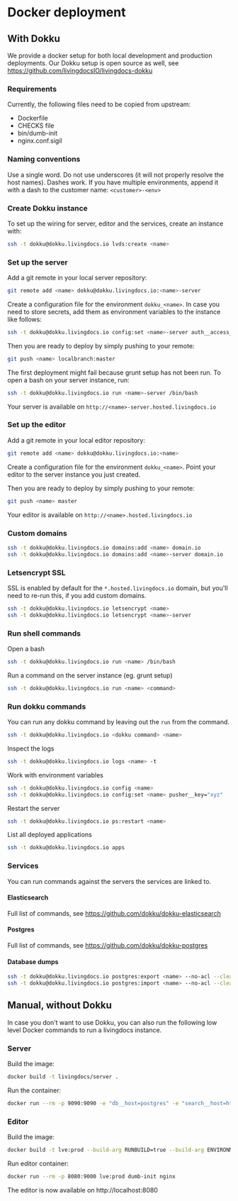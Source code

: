 # Docker deployment

## With Dokku

We provide a docker setup for both local development and production deployments. Our Dokku setup is open source as well, see https://github.com/livingdocsIO/livingdocs-dokku

### Requirements

Currently, the following files need to be copied from upstream:

- Dockerfile
- CHECKS file
- bin/dumb-init
- nginx.conf.sigil

### Naming conventions

Use a single word. Do not use underscores (it will not properly resolve the host names). Dashes work.
If you have multiple environments, append it with a dash to the customer name: `<customer>-<env>`


### Create Dokku instance

To set up the wiring for server, editor and the services, create an instance with:

```sh
ssh -t dokku@dokku.livingdocs.io lvds:create <name>
```

### Set up the server

Add a git remote in your local server repository:

```sh
git remote add <name> dokku@dokku.livingdocs.io:<name>-server
```

Create a configuration file for the environment `dokku_<name>`. In case you need to store secrets, add them as environment variables to the instance like follows:

```sh
ssh -t dokku@dokku.livingdocs.io config:set <name>-server auth__access_token_secret="" aws__access_key="" aws__secret_key="" pusher__app_id="" pusher__key="" pusher__secret=""
```

Then you are ready to deploy by simply pushing to your remote:

```sh
git push <name> localbranch:master
```

The first deployment might fail because grunt setup has not been run. To open a bash on your server instance, run:

```sh
ssh -t dokku@dokku.livingdocs.io run <name>-server /bin/bash
```

Your server is available on `http://<name>-server.hosted.livingdocs.io`


### Set up the editor

Add a git remote in your local editor repository:

```sh
git remote add <name> dokku@dokku.livingdocs.io:<name>
```

Create a configuration file for the environment `dokku_<name>`. Point your editor to the server instance you just created.

Then you are ready to deploy by simply pushing to your remote:

```sh
git push <name> master
```

Your editor is available on `http://<name>.hosted.livingdocs.io`

### Custom domains

```sh
ssh -t dokku@dokku.livingdocs.io domains:add <name> domain.io
ssh -t dokku@dokku.livingdocs.io domains:add <name>-server domain.io
```

### Letsencrypt SSL

SSL is enabled by default for the `*.hosted.livingdocs.io` domain, but you'll need to re-run this, if you add custom domains.

```sh
ssh -t dokku@dokku.livingdocs.io letsencrypt <name>
ssh -t dokku@dokku.livingdocs.io letsencrypt <name>-server
```


### Run shell commands

Open a bash

```sh
ssh -t dokku@dokku.livingdocs.io run <name> /bin/bash
```

Run a command on the server instance (eg. grunt setup)

```sh
ssh -t dokku@dokku.livingdocs.io run <name> <command>
```

### Run dokku commands

You can run any dokku command by leaving out the `run` from the command.

```sh
ssh -t dokku@dokku.livingdocs.io <dokku command> <name>
```

Inspect the logs

```sh
ssh -t dokku@dokku.livingdocs.io logs <name> -t
```

Work with environment variables

```sh
ssh -t dokku@dokku.livingdocs.io config <name>
ssh -t dokku@dokku.livingdocs.io config:set <name> pusher__key="xyz"
```

Restart the server

```sh
ssh -t dokku@dokku.livingdocs.io ps:restart <name>
```

List all deployed applications

```sh
ssh -t dokku@dokku.livingdocs.io apps
```

### Services

You can run commands against the servers the services are linked to.

#### Elasticsearch

Full list of commands, see https://github.com/dokku/dokku-elasticsearch

#### Postgres

Full list of commands, see https://github.com/dokku/dokku-postgres

#### Database dumps

```sh
ssh -t dokku@dokku.livingdocs.io postgres:export <name> --no-acl --clean --verbose --no-owner -Fc > dump.sql
ssh -t dokku@dokku.livingdocs.io postgres:import <name> --no-acl --clean --verbose --no-owner < dump.sql
```


## Manual, without Dokku

In case you don't want to use Dokku, you can also run the following low level Docker commands to run a livingdocs instance.

### Server

Build the image:
```sh
docker build -t livingdocs/server .
```

Run the container:
```sh
docker run --rm -p 9090:9090 -e "db__host=postgres" -e "search__host=http://elasticsearch:9200" -e "ENVIRONMENT=production" -e "NODE_ENV=production" livingdocs/server node index.js
```

### Editor

Build the image:
```sh
docker build -t lve:prod --build-arg RUNBUILD=true --build-arg ENVIRONMENT=local .
```

Run editor container:
```sh
docker run --rm -p 8080:9000 lve:prod dumb-init nginx
```

The editor is now available on http://localhost:8080

